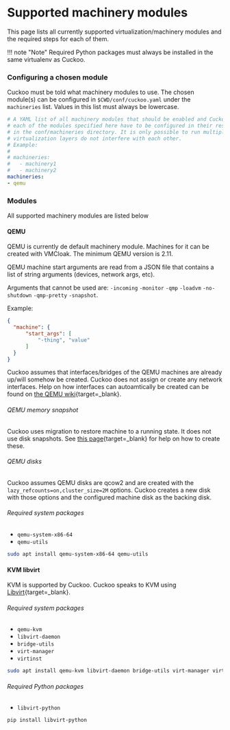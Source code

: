 # Supported machinery modules
This page lists all currently supported virtualization/machinery modules and the required steps for each of them.

!!! note "Note"
    Required Python packages must always be installed in the same virtualenv as Cuckoo.

### Configuring a chosen module

Cuckoo must be told what machinery modules to use. The chosen module(s) can be configured in `$CWD/conf/cuckoo.yaml` under the `machineries` list.
Values in this list must always be lowercase.

```yaml
# A YAML list of all machinery modules that should be enabled and Cuckoo will be using. Machines for
# each of the modules specified here have to be configured in their respective configuration file
# in the conf/machineries directory. It is only possible to run multiple machinery modules if their underlying
# virtualization layers do not interfere with each other.
# Example:
#
# machineries:
#   - machinery1
#   - machinery2
machineries:
- qemu
```

### Modules

All supported machinery modules are listed below


#### QEMU

QEMU is currently de default machinery module. Machines for it can be created with VMCloak. 
The minimum QEMU version is 2.11.

QEMU machine start arguments are read from a JSON file that contains a list of string arguments (devices, network args, etc).

Arguments that cannot be used are: `-incoming` `-monitor` `-qmp` `-loadvm` `-no-shutdown` `-qmp-pretty` `-snapshot`.

Example:

```json
{
  "machine": {
      "start_args": [
          "-thing", "value"
      ]
  }
}
```

Cuckoo assumes that interfaces/bridges of the QEMU machines are already up/will somehow be created. Cuckoo does not assign or 
create any network interfaces. Help on how interfaces can autoamtically be created can be found on [the QEMU wiki](https://wiki.qemu.org/Features/HelperNetworking){target=_blank}.

###### QEMU memory snapshot

Cuckoo uses migration to restore machine to a running state. It does not use disk snapshots. See [this page](https://www.linux-kvm.org/page/Migration){target=_blank} for help on how to create these.

###### QEMU disks

Cuckoo assumes QEMU disks are qcow2 and are created with the `lazy_refcounts=on,cluster_size=2M` options. Cuckoo creates a new disk with those options and
the configured machine disk as the backing disk.

###### Required system packages
- `qemu-system-x86-64`
- `qemu-utils`

```bash
sudo apt install qemu-system-x86-64 qemu-utils
```


#### KVM libvirt
KVM is supported by Cuckoo. Cuckoo speaks to KVM using [Libvirt](https://libvirt.org/docs.html){target=_blank}.

###### Required system packages
- `qemu-kvm`
- `libvirt-daemon` 
- `bridge-utils`
- `virt-manager` 
- `virtinst`

```bash
sudo apt install qemu-kvm libvirt-daemon bridge-utils virt-manager virtinst
```

###### Required Python packages
- `libvirt-python`

```bash
pip install libvirt-python
```
